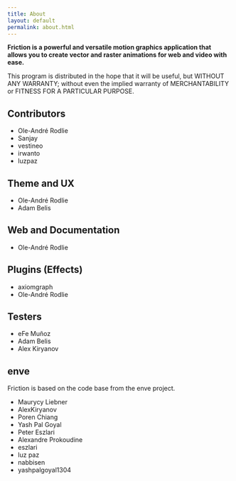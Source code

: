 ```yaml
---
title: About
layout: default
permalink: about.html
---
```


**Friction is a powerful and versatile motion graphics application that allows you to create vector and raster animations for web and video with ease.**

This program is distributed in the hope that it will be useful, but WITHOUT ANY WARRANTY; without even the implied warranty of MERCHANTABILITY or FITNESS FOR A PARTICULAR PURPOSE.

## Contributors

- Ole-André Rodlie 
- Sanjay 
- vestineo 
- irwanto 
- luzpaz 

## Theme and UX

- Ole-André Rodlie 
- Adam Belis 

## Web and Documentation

- Ole-André Rodlie 

## Plugins (Effects)

- axiomgraph 
- Ole-André Rodlie 

## Testers

- eFe Muñoz
- Adam Belis
- Alex Kiryanov

## enve

Friction is based on the code base from the enve project.

- Maurycy Liebner 
- AlexKiryanov 
- Poren Chiang 
- Yash Pal Goyal 
- Peter Eszlari 
- Alexandre Prokoudine 
- eszlari 
- luz paz 
- nabbisen 
- yashpalgoyal1304 


